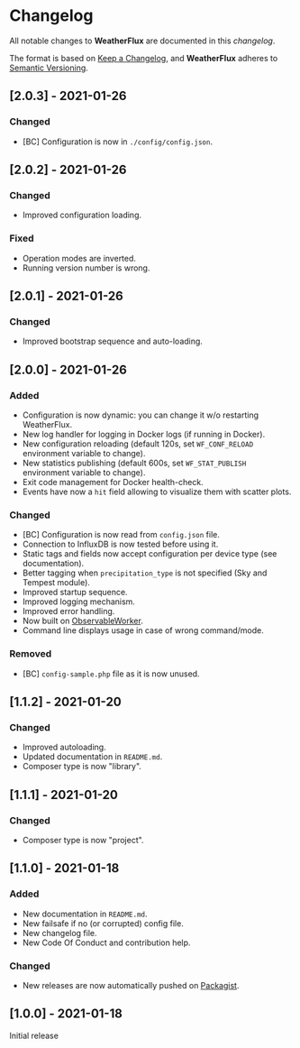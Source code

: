 # Changelog
All notable changes to **WeatherFlux** are documented in this *changelog*.

The format is based on [Keep a Changelog](https://keepachangelog.com/en/1.0.0/), and **WeatherFlux** adheres to [Semantic Versioning](https://semver.org/spec/v2.0.0.html).

## [2.0.3] - 2021-01-26

### Changed
- [BC] Configuration is now in `./config/config.json`.

## [2.0.2] - 2021-01-26

### Changed
- Improved configuration loading.

### Fixed
- Operation modes are inverted.
- Running version number is wrong.

## [2.0.1] - 2021-01-26

### Changed
- Improved bootstrap sequence and auto-loading.

## [2.0.0] - 2021-01-26

### Added
- Configuration is now dynamic: you can change it w/o restarting WeatherFlux.
- New log handler for logging in Docker logs (if running in Docker).
- New configuration reloading (default 120s, set `WF_CONF_RELOAD` environment variable to change).
- New statistics publishing (default 600s, set `WF_STAT_PUBLISH` environment variable to change).
- Exit code management for Docker health-check.
- Events have now a `hit` field allowing to visualize them with scatter plots.

### Changed
- [BC] Configuration is now read from `config.json` file.
- Connection to InfluxDB is now tested before using it.
- Static tags and fields now accept configuration per device type (see documentation).
- Better tagging when `precipitation_type` is not specified (Sky and Tempest module).
- Improved startup sequence.
- Improved logging mechanism.
- Improved error handling.
- Now built on [ObservableWorker](https://github.com/Pierre-Lannoy/ObservableWorker).
- Command line displays usage in case of wrong command/mode.

### Removed
- [BC] `config-sample.php` file as it is now unused.

## [1.1.2] - 2021-01-20

### Changed
- Improved autoloading.
- Updated documentation in `README.md`.
- Composer type is now "library".

## [1.1.1] - 2021-01-20

### Changed
- Composer type is now "project".

## [1.1.0] - 2021-01-18

### Added
- New documentation in `README.md`.
- New failsafe if no (or corrupted) config file.
- New changelog file.
- New Code Of Conduct and contribution help.

### Changed
- New releases are now automatically pushed on [Packagist](https://packagist.org/packages/weatherflux/weatherflux).

## [1.0.0] - 2021-01-18

Initial release
